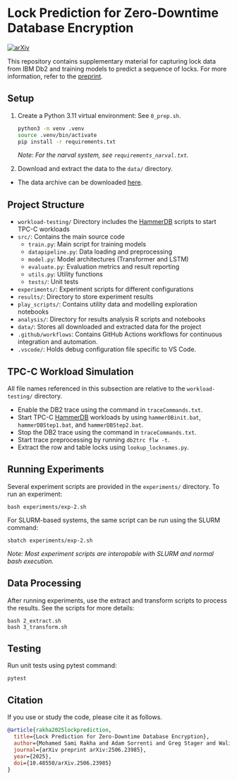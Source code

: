 # Lock Prediction for Zero-Downtime Database Encryption
[![arXiv](https://img.shields.io/badge/arXiv-2506.23985-b31b1b.svg)](https://arxiv.org/abs/2506.23985)

This repository contains supplementary material for capturing lock data from IBM Db2 and training models to predict a sequence of locks. For more information, refer to the [preprint](https://arxiv.org/abs/2506.23985).

## Setup

1. Create a Python 3.11 virtual environment: See `0_prep.sh`. 


    ```4:6:0_prep.sh
    python3 -m venv .venv
    source .venv/bin/activate
    pip install -r requirements.txt
    ```
    *Note: For the narval system, see `requirements_narval.txt`.*

2. Download and extract the data to the `data/` directory.
- The data archive can be downloaded [here](https://drive.google.com/file/d/1LOiRjv-yrqNgQryPc8XFVP8lRgmYeNyK/view?usp=sharing).

## Project Structure
- `workload-testing/` Directory includes the [HammerDB](https://www.hammerdb.com/) scripts to start TPC-C workloads
- `src/`: Contains the main source code
  - `train.py`: Main script for training models
  - `datapipeline.py`: Data loading and preprocessing
  - `model.py`: Model architectures (Transformer and LSTM)
  - `evaluate.py`: Evaluation metrics and result reporting
  - `utils.py`: Utility functions
  - `tests/`: Unit tests
- `experiments/`: Experiment scripts for different configurations
- `results/`: Directory to store experiment results
- `play_scripts/`: Contains utility data and modelling exploration notebooks
- `analysis/`: Directory for results analysis R scripts and notebooks
- `data/`: Stores all downloaded and extracted data for the project
- `.github/workflows`: Contains GitHub Actions workflows for continuous integration and automation.
- `.vscode/`: Holds debug configuration file specific to VS Code.

## TPC-C Workload Simulation
All file names referenced in this subsection are relative to the `workload-testing/` directory.
 - Enable the DB2 trace using the command in `traceCommands.txt`.
 - Start TPC-C [HammerDB](https://www.hammerdb.com/) workloads by using `hammerDBinit.bat`,  `hammerDBStep1.bat`, and `hammerDBStep2.bat`. 
 - Stop the DB2 trace using the command in `traceCommands.txt`.
 - Start trace preprocessing by running `db2trc flw -t`.
 - Extract the row and table locks using `lookup_locknames.py`. 

## Running Experiments

Several experiment scripts are provided in the `experiments/` directory. To run an experiment:

```
bash experiments/exp-2.sh
```

For SLURM-based systems, the same script can be run using the SLURM command:

```
sbatch experiments/exp-2.sh
```

*Note: Most experiment scripts are interopable with SLURM and normal bash execution.*

## Data Processing

After running experiments, use the extract and transform scripts to process the results. See the scripts for more details:

```
bash 2_extract.sh
bash 3_transform.sh
```

## Testing

Run unit tests using pytest command:

```
pytest
```


## Citation

If you use or study the code, please cite it as follows.

```bibtex
@article{rakha2025lockprediction,
  title={Lock Prediction for Zero-Downtime Database Encryption},
  author={Mohamed Sami Rakha and Adam Sorrenti and Greg Stager and Walid Rjaibi and Andriy Miranskyy},
  journal={arXiv preprint arXiv:2506.23985},
  year={2025},
  doi={10.48550/arXiv.2506.23985}
}
```
